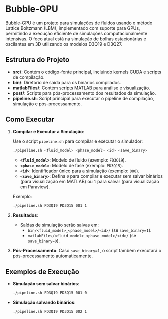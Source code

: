 # Bubble-GPU

Bubble-GPU é um projeto para simulações de fluidos usando o método Lattice Boltzmann (LBM), implementado com suporte para GPUs, permitindo a execução eficiente de simulações computacionalmente intensivas. O foco atual está na simulação de bolhas estacionárias e oscilantes em 3D utilizando os modelos D3Q19 e D3Q27.

## Estrutura do Projeto

- **src/**: Contém o código-fonte principal, incluindo kernels CUDA e scripts de compilação.
- **bin/**: Diretório de saída para os binários compilados.
- **matlabFiles/**: Contém scripts MATLAB para análise e visualização.
- **post/**: Scripts para pós-processamento dos resultados da simulação.
- **pipeline.sh**: Script principal para executar o pipeline de compilação, simulação e pós-processamento.

## Como Executar

1. **Compilar e Executar a Simulação**:

   Use o script `pipeline.sh` para compilar e executar o simulador:

   ```bash
   ./pipeline.sh <fluid_model> <phase_model> <id> <save_binary>
   ```

   - **`<fluid_model>`**: Modelo de fluido (exemplo: `FD3Q19`).
   - **`<phase_model>`**: Modelo de fase (exemplo: `PD3Q15`).
   - **`<id>`**: Identificador único para a simulação (exemplo: `000`).
   - **`<save_binary>`**: Defina `0` para compilar e executar sem salvar binários (para visualização em MATLAB) ou `1` 		para salvar (para visualização em Paraview).

   Exemplo:

   ```bash
   ./pipeline.sh FD3Q19 PD3Q15 001 1
   ```

2. **Resultados**:
   - Saídas de simulação serão salvas em:
     - `bin/<fluid_model>_<phase_model>/<id>/` (se `save_binary=1`).
     - `matlabFiles/<fluid_model>_<phase_model>/<id>/` (se `save_binary=0`).

3. **Pós-Processamento**:
   Caso `save_binary=1`, o script também executará o pós-processamento automaticamente.

## Exemplos de Execução

- **Simulação sem salvar binários**:
  ```bash
  ./pipeline.sh FD3Q19 PD3Q15 001 0
  ```

- **Simulação salvando binários**:
  ```bash
  ./pipeline.sh FD3Q19 PD3Q15 002 1
  ```

